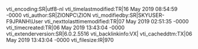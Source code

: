 vti_encoding:SR|utf8-nl
vti_timelastmodified:TR|16 May 2019 08:54:59 -0000
vti_author:SR|ZIONPC\\ZION
vti_modifiedby:SR|SKYUSER-F9JPANH\\User
vti_nexttolasttimemodified:TR|07 May 2019 02:51:35 -0000
vti_timecreated:TR|06 May 2019 13:43:04 -0000
vti_extenderversion:SR|6.0.2.5516
vti_backlinkinfo:VX|
vti_cacheddtm:TX|06 May 2019 13:43:04 -0000
vti_filesize:IR|970
